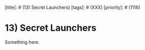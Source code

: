 [title]: # (13) Secret Launchers)
[tags]: # (XXX)
[priority]: # (1116)
# 13) Secret Launchers
Something here.
